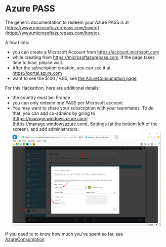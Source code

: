 # Azure PASS

The generic documentation to redeem your Azure PASS is at [https://www.microsoftazurepass.com/howto](https://www.microsoftazurepass.com/howto).

A few hints: 
- you can create a Microsoft Account from https://account.microsoft.com
- while creating from https://microsoftazurepass.com, if the page takes time to load, please wait. 
- After the subscription creation, you can see it at https://portal.azure.com
- want to see the $100 / €85, see [the AzureConsumption page](AzureConsumption.md)

For this Hackathon, here are additional details: 

- the country must be: France
- you can only redeem one PASS per Microsoft account. 
- You may want to share your subscription with your teammates. To do that, you can add co-admins by going to [https://manage.windowsazure.com](https://manage.windowsazure.com), Settings (at the bottom left of the screen), and add administrators:
![](azurepass/1.png)

If you need to to know how much you've spent so far, see [AzureConsumption](AzureConsumption.md)
